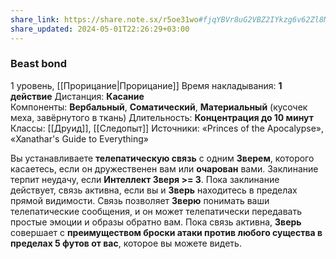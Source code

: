 ```yaml
---
share_link: https://share.note.sx/r5oe31wo#fjqYBVr8uG2VBZ2IYkzg6v62Zl8MC7eO5GHL1xPHw+0
share_updated: 2024-05-01T22:26:29+03:00
---
```

### Beast bond
1 уровень, [[Прорицание|Прорицание]]
Время накладывания: **1 действие**
Дистанция: **Касание**
Компоненты: **Вербальный**, **Соматический**, **Материальный** (кусочек меха, завёрнутого в ткань)
Длительность: **Концентрация до 10 минут**
Классы: [[Друид]], [[Следопыт]]
Источники: «Princes of the Apocalypse», «Xanathar's Guide to Everything»

Вы устанавливаете **телепатическую связь** с одним **Зверем**, которого касаетесь, если он дружественен вам или **очарован** вами. Заклинание терпит неудачу, если **Интеллект Зверя >= 3**. Пока заклинание действует, связь активна, если вы и **Зверь** находитесь в пределах прямой видимости. Связь позволяет **Зверю** понимать ваши телепатические сообщения, и он может телепатически передавать простые эмоции и образы обратно вам. Пока связь активна, **Зверь** совершает с **преимуществом броски атаки против любого существа в пределах 5 футов от вас**, которое вы можете видеть.